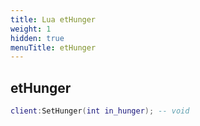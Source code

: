 ```yaml
---
title: Lua etHunger
weight: 1
hidden: true
menuTitle: etHunger
---
```

## etHunger
```lua
client:SetHunger(int in_hunger); -- void
```